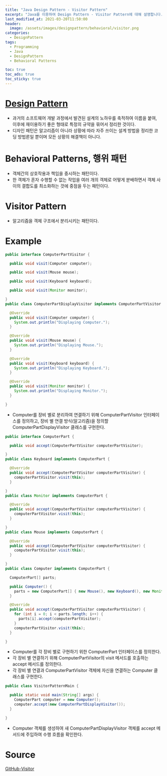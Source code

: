 ```yaml
---
title: "Java Design Pattern - Visitor Pattern"
excerpt: "Java를 이용하여 Design Pattern - Visitor Pattern에 대해 설명합니다."
last_modified_at: 2021-03-20T11:50:00
header:
  image: /assets/images/designpattern/behavioral/visitor.png
categories:
  - DesignPattern
tags:
  - Programming
  - Java
  - DesignPattern
  - Behavioral Patterns

toc: true
toc_ads: true
toc_sticky: true
---
```

# [Design Pattern](../designpattern)
- 과거의 소프트웨어 개발 과정에서 발견된 설계의 노하우를 축적하여 이름을 붙여, 이후에 재이용하기 좋은 형태로 특정의 규약을 묶어서 정리한 것이다.
- 디자인 패턴은 알고리즘이 아니라 상황에 따라 자주 쓰이는 설계 방법을 정리한 코딩 방법론일 뿐이며 모든 상황의 해결책이 아니다.

# Behavioral Patterns, 행위 패턴
- 객체간의 상호작용과 책임을 중시하는 패턴이다.
- 한 객체가 혼자 수행할 수 없는 작업을 여러 개의 객체로 어떻게 분배하면서 객체 사이의 결합도를 최소화하는 것에 중점을 두는 패턴이다.

# Visitor Pattern
- 알고리즘을 객체 구조에서 분리시키는 패턴이다.

# Example
```java
public interface ComputerPartVisitor {

  public void visit(Computer computer);

  public void visit(Mouse mouse);

  public void visit(Keyboard keyboard);

  public void visit(Monitor monitor);

}
public class ComputerPartDisplayVisitor implements ComputerPartVisitor {

  @Override
  public void visit(Computer computer) {
    System.out.println("Displaying Computer.");
  }

  @Override
  public void visit(Mouse mouse) {
    System.out.println("Displaying Mouse.");
  }

  @Override
  public void visit(Keyboard keyboard) {
    System.out.println("Displaying Keyboard.");
  }

  @Override
  public void visit(Monitor monitor) {
    System.out.println("Displaying Monitor.");
  }

}
```

- Computer를 장비 별로 분리하여 연결하기 위해 ComputerPartVisitor 인터페이스를 정의하고, 장비 별 연결 방식(알고리즘)을 정의할 ComputerPartDisplayVisitor 클래스를 구현한다.

```java
public interface ComputerPart {

  public void accept(ComputerPartVisitor computerPartVisitor);

}
public class Keyboard implements ComputerPart {

  @Override
  public void accept(ComputerPartVisitor computerPartVisitor) {
    computerPartVisitor.visit(this);
  }

}
public class Monitor implements ComputerPart {

  @Override
  public void accept(ComputerPartVisitor computerPartVisitor) {
    computerPartVisitor.visit(this);
  }

}
public class Mouse implements ComputerPart {

  @Override
  public void accept(ComputerPartVisitor computerPartVisitor) {
    computerPartVisitor.visit(this);
  }

}
public class Computer implements ComputerPart {

  ComputerPart[] parts;

  public Computer() {
    parts = new ComputerPart[] { new Mouse(), new Keyboard(), new Monitor() };
  }

  @Override
  public void accept(ComputerPartVisitor computerPartVisitor) {
    for (int i = 0; i < parts.length; i++) {
      parts[i].accept(computerPartVisitor);
    }
    computerPartVisitor.visit(this);
  }

}
```

- Computer를 각 장비 별로 구현하기 위한 ComputerPart 인터페이스를 정의한다.
- 각 장비 별 연결하기 위해 ComputerPartVisitor의 visit 메서드를 호출하는 accept 메서드를 정의한다.
- 각 장비 별 연결과 ComputerPartVisitor 객체에 자신을 연결하는 Computer 클래스를 구현한다.

```java
public class VisitorPatternMain {

  public static void main(String[] args) {
    ComputerPart computer = new Computer();
    computer.accept(new ComputerPartDisplayVisitor());
  }

}

```

- Computer 객체를 생성하여 새 ComputerPartDisplayVisitor 객체를 accept 메서드에 주입하여 수행 흐름을 확인한다.

# Source
[GitHub-Visitor](https://github.com/GracefulSoul/Sample/tree/master/src/main/java/gracefulsoul/designpattern/behavioral/visitor)